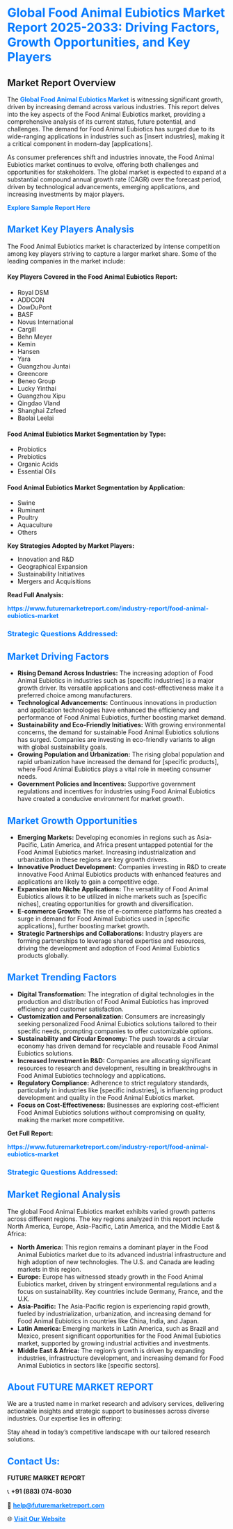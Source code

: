 <h1 style="color: #007BFF;">Global Food Animal Eubiotics Market Report 2025-2033: Driving Factors, Growth Opportunities, and Key Players</h1>

<section id="overview">
<h2>Market Report Overview</h2>
<p>The <a href="https://www.futuremarketreport.com/industry-report/food-animal-eubiotics-market" style="color: #007BFF; text-decoration: none;"><strong>Global Food Animal Eubiotics Market</strong></a> is witnessing significant growth, driven by increasing demand across various industries. This report delves into the key aspects of the Food Animal Eubiotics market, providing a comprehensive analysis of its current status, future potential, and challenges. The demand for Food Animal Eubiotics has surged due to its wide-ranging applications in industries such as [insert industries], making it a critical component in modern-day [applications].</p>
<p>As consumer preferences shift and industries innovate, the Food Animal Eubiotics market continues to evolve, offering both challenges and opportunities for stakeholders. The global market is expected to expand at a substantial compound annual growth rate (CAGR) over the forecast period, driven by technological advancements, emerging applications, and increasing investments by major players.</p>
</section>

<section id="overview">
<p><a href="https://www.futuremarketreport.com/request-sample/reportId=80453" style="color: #007BFF; text-decoration: none;"><strong>Explore Sample Report Here</strong></a></p>
</section>

<section id="key-players">
<h2 style="color: #007BFF;">Market Key Players Analysis</h2>
<p>The Food Animal Eubiotics market is characterized by intense competition among key players striving to capture a larger market share. Some of the leading companies in the market include:</p>
<h4>Key Players Covered in the Food Animal Eubiotics Report:</h4>
<ul><li>Royal DSM</li><li>ADDCON</li><li>DowDuPont</li><li>BASF</li><li>Novus International</li><li>Cargill</li><li>Behn Meyer</li><li>Kemin</li><li>Hansen</li><li>Yara</li><li>Guangzhou Juntai</li><li>Greencore</li><li>Beneo Group</li><li>Lucky Yinthai</li><li>Guangzhou Xipu</li><li>Qingdao Vland</li><li>Shanghai Zzfeed</li><li>Baolai Leelai</li></ul>
<h4>Food Animal Eubiotics Market Segmentation by Type:</h4>
<ul><li>Probiotics</li><li>Prebiotics</li><li>Organic Acids</li><li>Essential Oils</li></ul>

<h4>Food Animal Eubiotics Market Segmentation by Application:</h4>
<ul><li>Swine</li><li>Ruminant</li><li>Poultry</li><li>Aquaculture</li><li>Others</li></ul>
<p><strong>Key Strategies Adopted by Market Players:</strong></p>
<ul>
<li>Innovation and R&D</li>
<li>Geographical Expansion</li>
<li>Sustainability Initiatives</li>
<li>Mergers and Acquisitions</li>
</ul>
</section>

<section>
<p><strong>Read Full Analysis: </strong></p><a href="https://www.futuremarketreport.com/industry-report/food-animal-eubiotics-market" style="color: #007BFF; text-decoration: none;"><strong>https://www.futuremarketreport.com/industry-report/food-animal-eubiotics-market</strong></a>
<h3 style="color: #007BFF;">Strategic Questions Addressed:</h3>
</section>

<section id="driving-factors">
<h2 style="color: #007BFF;">Market Driving Factors</h2>
<ul>
<li><strong>Rising Demand Across Industries:</strong> The increasing adoption of Food Animal Eubiotics in industries such as [specific industries] is a major growth driver. Its versatile applications and cost-effectiveness make it a preferred choice among manufacturers.</li>
<li><strong>Technological Advancements:</strong> Continuous innovations in production and application technologies have enhanced the efficiency and performance of Food Animal Eubiotics, further boosting market demand.</li>
<li><strong>Sustainability and Eco-Friendly Initiatives:</strong> With growing environmental concerns, the demand for sustainable Food Animal Eubiotics solutions has surged. Companies are investing in eco-friendly variants to align with global sustainability goals.</li>
<li><strong>Growing Population and Urbanization:</strong> The rising global population and rapid urbanization have increased the demand for [specific products], where Food Animal Eubiotics plays a vital role in meeting consumer needs.</li>
<li><strong>Government Policies and Incentives:</strong> Supportive government regulations and incentives for industries using Food Animal Eubiotics have created a conducive environment for market growth.</li>
</ul>
</section>

<section id="growth-opportunities">
<h2 style="color: #007BFF;">Market Growth Opportunities</h2>
<ul>
<li><strong>Emerging Markets:</strong> Developing economies in regions such as Asia-Pacific, Latin America, and Africa present untapped potential for the Food Animal Eubiotics market. Increasing industrialization and urbanization in these regions are key growth drivers.</li>
<li><strong>Innovative Product Development:</strong> Companies investing in R&D to create innovative Food Animal Eubiotics products with enhanced features and applications are likely to gain a competitive edge.</li>
<li><strong>Expansion into Niche Applications:</strong> The versatility of Food Animal Eubiotics allows it to be utilized in niche markets such as [specific niches], creating opportunities for growth and diversification.</li>
<li><strong>E-commerce Growth:</strong> The rise of e-commerce platforms has created a surge in demand for Food Animal Eubiotics used in [specific applications], further boosting market growth.</li>
<li><strong>Strategic Partnerships and Collaborations:</strong> Industry players are forming partnerships to leverage shared expertise and resources, driving the development and adoption of Food Animal Eubiotics products globally.</li>
</ul>
</section>

<section id="trending-factors">
<h2 style="color: #007BFF;">Market Trending Factors</h2>
<ul>
<li><strong>Digital Transformation:</strong> The integration of digital technologies in the production and distribution of Food Animal Eubiotics has improved efficiency and customer satisfaction.</li>
<li><strong>Customization and Personalization:</strong> Consumers are increasingly seeking personalized Food Animal Eubiotics solutions tailored to their specific needs, prompting companies to offer customizable options.</li>
<li><strong>Sustainability and Circular Economy:</strong> The push towards a circular economy has driven demand for recyclable and reusable Food Animal Eubiotics solutions.</li>
<li><strong>Increased Investment in R&D:</strong> Companies are allocating significant resources to research and development, resulting in breakthroughs in Food Animal Eubiotics technology and applications.</li>
<li><strong>Regulatory Compliance:</strong> Adherence to strict regulatory standards, particularly in industries like [specific industries], is influencing product development and quality in the Food Animal Eubiotics market.</li>
<li><strong>Focus on Cost-Effectiveness:</strong> Businesses are exploring cost-efficient Food Animal Eubiotics solutions without compromising on quality, making the market more competitive.</li>
</ul>
</section>

<section>
<p><strong>Get Full Report: </strong></p><a href="https://www.futuremarketreport.com/industry-report/food-animal-eubiotics-market" style="color: #007BFF; text-decoration: none;"><strong>https://www.futuremarketreport.com/industry-report/food-animal-eubiotics-market</strong></a>
<h3 style="color: #007BFF;">Strategic Questions Addressed:</h3>
</section>


<section id="regional-analysis">
<h2 style="color: #007BFF;">Market Regional Analysis</h2>
<p>The global Food Animal Eubiotics market exhibits varied growth patterns across different regions. The key regions analyzed in this report include North America, Europe, Asia-Pacific, Latin America, and the Middle East & Africa:</p>
<ul>
<li><strong>North America:</strong> This region remains a dominant player in the Food Animal Eubiotics market due to its advanced industrial infrastructure and high adoption of new technologies. The U.S. and Canada are leading markets in this region.</li>
<li><strong>Europe:</strong> Europe has witnessed steady growth in the Food Animal Eubiotics market, driven by stringent environmental regulations and a focus on sustainability. Key countries include Germany, France, and the U.K.</li>
<li><strong>Asia-Pacific:</strong> The Asia-Pacific region is experiencing rapid growth, fueled by industrialization, urbanization, and increasing demand for Food Animal Eubiotics in countries like China, India, and Japan.</li>
<li><strong>Latin America:</strong> Emerging markets in Latin America, such as Brazil and Mexico, present significant opportunities for the Food Animal Eubiotics market, supported by growing industrial activities and investments.</li>
<li><strong>Middle East & Africa:</strong> The region’s growth is driven by expanding industries, infrastructure development, and increasing demand for Food Animal Eubiotics in sectors like [specific sectors].</li>
</ul>
</section>

<footer>
<h2 style="color: #007BFF;">About FUTURE MARKET REPORT</h2>
<p>We are a trusted name in market research and advisory services, delivering actionable insights and strategic support to businesses across diverse industries. Our expertise lies in offering:</p>

<p>Stay ahead in today’s competitive landscape with our tailored research solutions.</p>

<h2 style="color: #007BFF;">Contact Us:</h2>
<p><strong>FUTURE MARKET REPORT</strong></p>
<p>📞 <strong>+91 (883) 074-8030</strong></p>
<p>📧 <strong><a href="mailto:help@futuremarketreport.com" style="color: #007BFF;">help@futuremarketreport.com</a></strong></p>
<p>🌐 <strong><a href="https://www.futuremarketreport.com/" style="color: #007BFF;">Visit Our Website</a></strong></p>
</footer>